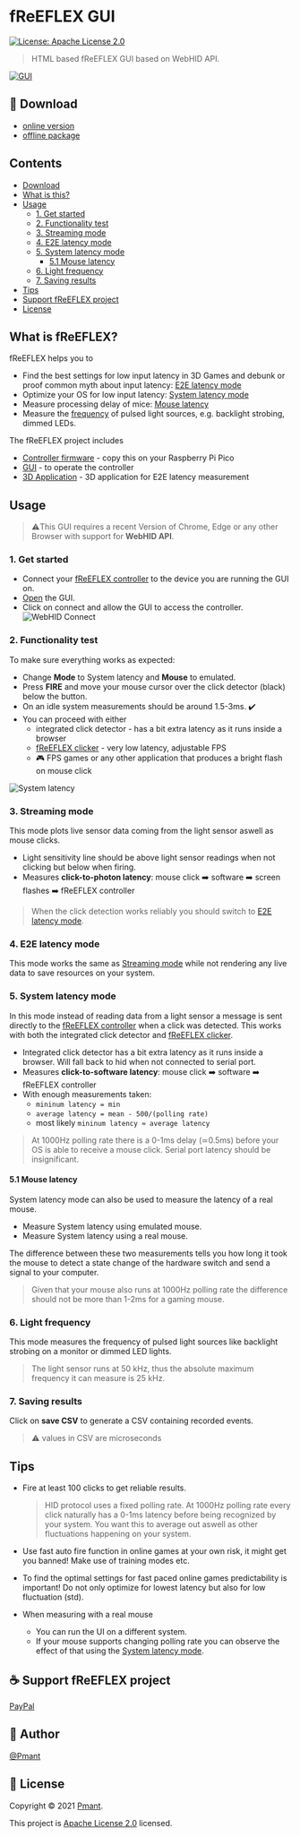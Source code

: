 # fReEFLEX GUI
[![License: Apache License 2.0](https://img.shields.io/badge/License-Apache%20License%202.0-yellow.svg)](LICENSE)

> HTML based fReEFLEX GUI based on WebHID API.

[![GUI](doc/gui.png?raw=true "GUI")](https://freeflex.github.io/fReEFLEX-GUI/)

## 📁 Download
- [online version](https://freeflex.github.io/fReEFLEX-GUI/)
- [offline package](https://github.com/fReEFLEX/fReEFLEX-GUI/releases)

## Contents
- [Download](#-download)
- [What is this?](#what-is-this)
- [Usage](#usage)
    - [1. Get started](#1-get-started)
    - [2. Functionality test](#2-functionality-test)
    - [3. Streaming mode](#3-streaming-mode)
    - [4. E2E latency mode](#4-e2e-latency-mode)
    - [5. System latency mode](#5-system-latency-mode)
        - [5.1 Mouse latency](#51-mouse-latency)
    - [6. Light frequency](#6-light-frequency)
    - [7. Saving results](#7-saving-results)
- [Tips](#tips)
- [Support fReEFLEX project](#-support-freeflex-project)
- [License](#-license)

## What is fReEFLEX?
fReEFLEX helps you to 
- Find the best settings for low input latency in 3D Games and debunk or proof common myth about input latency: [E2E latency mode](#4-e2e-latency-mode)
- Optimize your OS for low input latency: [System latency mode](#5-system-latency-mode)
- Measure processing delay of mice: [Mouse latency](#51-mouse-latency)
- Measure the [frequency](#6-light-frequency) of pulsed light sources, e.g. backlight strobing, dimmed LEDs.


The fReEFLEX project includes
- [Controller firmware](https://github.com/fReEFLEX/fReEFLEX-controller/releases) - copy this on your Raspberry Pi Pico
- [GUI](https://github.com/fReEFLEX/fReEFLEX-GUI/) - to operate the controller
- [3D Application](https://github.com/fReEFLEX/fReEFLEX-clicker/) - 3D application for E2E latency measurement 


## Usage
>⚠️This GUI requires a recent Version of Chrome, Edge or any other Browser with support for **WebHID API**.

### 1. Get started
- Connect your [fReEFLEX controller](https://github.com/fReEFLEX/fReEFLEX-controller) to the device you are running the GUI on.
- [Open](https://freeflex.github.io/fReEFLEX-GUI/) the GUI.
- Click on connect and allow the GUI to access the controller.
![](doc/chrome_hid_connect.png?raw=true "WebHID Connect")

### 2. Functionality test
To make sure everything works as expected:
- Change **Mode** to System latency and **Mouse** to emulated.
- Press **FIRE** and move your mouse cursor over the click detector (black) below the button.
- On an idle system measurements should be around 1.5-3ms. ✔️
- You can proceed with either
    - integrated click detector - has a bit extra latency as it runs inside a browser 
    - [fReEFLEX clicker](https://github.com/fReEFLEX/fReEFLEX-clicker) - very low latency, adjustable FPS
    - 🎮 FPS games or any other application that produces a bright flash on mouse click
    
![](doc/system_latency.png?raw=true "System latency")

### 3. Streaming mode
This mode plots live sensor data coming from the light sensor aswell as mouse clicks. 

- Light sensitivity line should be above light sensor readings when not clicking but below when firing.
- Measures **click-to-photon latency**: mouse click ➡️ software ➡️ screen flashes ➡️ fReEFLEX controller

>When the click detection works reliably you should switch to [E2E latency mode](#4-e2e-latency-mode).   

### 4. E2E latency mode
This mode works the same as [Streaming mode](#3-streaming-mode) while not rendering any live data to save resources on your system.  

### 5. System latency mode
In this mode instead of reading data from a light sensor a message is sent directly to the [fReEFLEX controller](https://github.com/fReEFLEX/fReEFLEX-controller) when a click was detected.
This works with both the integrated click detector and [fReEFLEX clicker](https://github.com/fReEFLEX/fReEFLEX-clicker).

- Integrated click detector has a bit extra latency as it runs inside a browser. Will fall back to hid when not connected to serial port.
- Measures **click-to-software latency**: mouse click ➡️ software ➡️ fReEFLEX controller
- With enough measurements taken: 
    - ```mininum latency = min``` 
    - ```average latency = mean - 500/(polling rate)```
    - most likely ```mininum latency ≈ average latency``` 

>At 1000Hz polling rate there is a 0-1ms delay (≃0.5ms) before your OS is able to receive a mouse click. Serial port latency should be insignificant. 

#### 5.1 Mouse latency
System latency mode can also be used to measure the latency of a real mouse. 

- Measure System latency using emulated mouse.
- Measure System latency using a real mouse.

The difference between these two measurements tells you how long it took the mouse to detect a state change of the hardware switch and send a signal to your computer.
>Given that your mouse also runs at 1000Hz polling rate the difference should not be more than 1-2ms for a gaming mouse.

### 6. Light frequency
This mode measures the frequency of pulsed light sources like backlight strobing on a monitor or dimmed LED lights.
>The light sensor runs at 50 kHz, thus the absolute maximum frequency it can measure is 25 kHz.

### 7. Saving results
Click on **save CSV** to generate a CSV containing recorded events.
>⚠️ values in CSV are microseconds 

## Tips
- Fire at least 100 clicks to get reliable results.
  >HID protocol uses a fixed polling rate. At 1000Hz polling rate every click naturally has a 0-1ms latency before being recognized by your system. You want this to average out aswell as other fluctuations happening on your system.

- Use fast auto fire function in online games at your own risk, it might get you banned! Make use of training modes etc.

- To find the optimal settings for fast paced online games predictability is important! Do not only optimize for lowest latency but also for low fluctuation (std).

- When measuring with a real mouse
    - You can run the UI on a different system.
    - If your mouse supports changing polling rate you can observe the effect of that using the [System latency mode](#5-system-latency-mode).

## ☕ Support fReEFLEX project

[PayPal](https://paypal.me/Pmant)

## 👤 Author

[@Pmant](https://github.com/Pmant)

## 📝 License

Copyright © 2021 [Pmant](https://github.com/Pmant).

This project is [Apache License 2.0](LICENSE) licensed.


